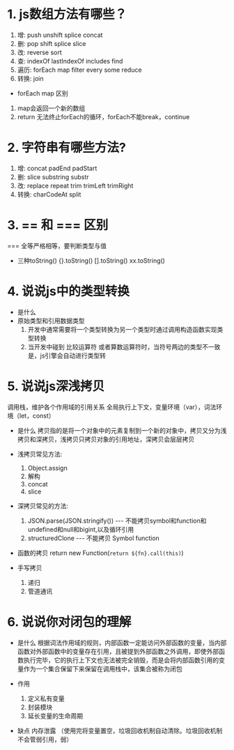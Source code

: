 # 1. js数组方法有哪些？
1. 增: push  unshift  splice  concat
2. 删: pop  shift  splice  slice
3. 改: reverse  sort
4. 查: indexOf  lastIndexOf  includes  find
5. 遍历: forEach  map  filter  every  some  reduce
6. 转换: join


- forEach map 区别
1. map会返回一个新的数组
2. return 无法终止forEach的循环，forEach不能break，continue


# 2. 字符串有哪些方法?
1. 增: concat  padEnd  padStart
2. 删: slice  substring  substr
3. 改: replace  repeat  trim  trimLeft  trimRight
4. 转换: charCodeAt  split


# 3. == 和 === 区别
 === 全等严格相等，要判断类型与值

- 三种toString()
 {}.toString()
 [].toString()
 xx.toString()


# 4. 说说js中的类型转换
- 是什么
- 原始类型和引用数据类型
    1. 开发中通常需要将一个类型转换为另一个类型时通过调用构造函数实现类型转换
    2. 当开发中碰到 比较运算符 或者算数运算符时，当符号两边的类型不一致是，js引擎会自动进行类型转

# 5. 说说js深浅拷贝
调用栈，维护各个作用域的引用关系
全局执行上下文，变量环境（var），词法环境（let，const）

- 是什么
拷贝指的是将一个对象中的元素复制到一个新的对象中，拷贝又分为浅拷贝和深拷贝，浅拷贝只拷贝对象的引用地址，深拷贝会层层拷贝

- 浅拷贝常见方法:
    1. Object.assign
    2. 解构
    3. concat
    4. slice

- 深拷贝常见的方法:
    1. JSON.parse(JSON.stringify()) --- 不能拷贝symbol和function和undefined和null和bigint,以及循环引用
    2. structuredClone --- 不能拷贝 Symbol function

- 函数的拷贝
    return new Function(`return ${fn}.call(this)`)

- 手写拷贝
    1. 递归
    2. 管道通讯


# 6. 说说你对闭包的理解
- 是什么
    根据词法作用域的规则，内部函数一定能访问外部函数的变量，当内部函数对外部函数中的变量存在引用，且被提到外部函数之外调用，即使外部函数执行完毕，它的执行上下文也无法被完全销毁，而是会将内部函数引用的变量作为一个集合保留下来保留在调用栈中，该集合被称为闭包

- 作用
    1. 定义私有变量
    2. 封装模块
    3. 延长变量的生命周期

- 缺点
    内存泄露
    （使用完将变量置空，垃圾回收机制自动清除。垃圾回收机制不会管弱引用，弱）
    